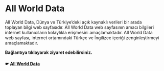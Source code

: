 # All World Data

All World Data, Dünya ve Türkiye’deki açık kaynaklı verileri bir arada toplayan bilgi web sayfasıdır. All World Data web sayfasının amacı bilgileri internet kullanıcıların kolaylıkla erişmesini amaçlamaktadır. All World Data web sayfası, internet ortamındaki Türkçe ve İngilizce içeriği zenginleştirmeyi amaçlamaktadır.

**Bağlantıya tıklayarak ziyaret edebilirsiniz.**

#### ☛ [All World Data](https://allworlddata.com)
